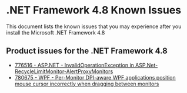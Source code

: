 .NET Framework 4.8 Known Issues
=================================
 
This document lists the known issues that you may experience after you install the Microsoft .NET Framework 4.8

## Product issues for the .NET Framework 4.8
- [776516 - ASP.NET - InvalidOperationException in ASP.Net-RecycleLimitMonitor-AlertProxyMonitors](https://github.com/NKarnam15/dotnet/blob/net48/releases/net48/KnownIssues/776516-InvalidOperationException%20in%20System_Web_ni!System.Web.Hosting.RecycleLimitMonitor%2BRecycleLimitMonitorSingleton.AlertProxyMonitors.md)
- [780675 - WPF - Per-Monitor DPI-aware WPF applications position mouse cursor incorrectly when dragging between monitors](https://github.com/NKarnam15/dotnet/blob/net48/releases/net48/KnownIssues/wpf-pma-window-drag.md)

